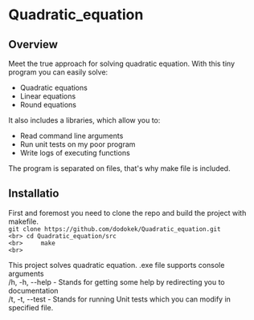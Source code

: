 # Quadratic_equation
## Overview
Meet the true approach for solving quadratic equation. With this tiny program you can easily solve:
- Quadratic equations
- Linear equations
- Round equations

It also includes a libraries, which allow you to:
- Read command line arguments
- Run unit tests on my poor program
- Write logs of executing functions 

The program is separated on files, that's why make file is included.

## Installatio
First and foremost you need to clone the repo and build the project with makefile. <br>
`
git clone https://github.com/dodokek/Quadratic_equation.git                             <br>
cd Quadratic_equation/src                                                               <br>    
make                                                                                    <br>
`








This project solves quadratic equation. .exe file supports console arguments <br>
/h, -h, --help - Stands for getting some help by redirecting you to documentation<br>
/t, -t, --test - Stands for running Unit tests which you can modify in specified file. 
